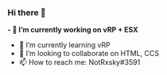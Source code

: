### Hi there 👋

**- 🔭 I’m currently working on vRP + ESX**
- 🌱 I’m currently learning vRP
- 👯 I’m looking to collaborate on HTML, CCS
- 📫 How to reach me: NotRxsky#3591

